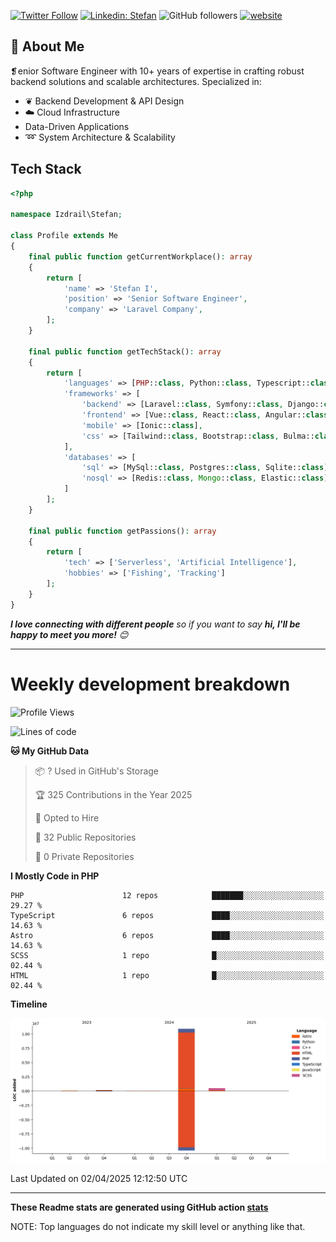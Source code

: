 [![Twitter Follow](https://img.shields.io/twitter/follow/thephpteacher?label=Follow)](https://twitter.com/intent/follow?screen_name=thephpteacher)
[![Linkedin: Stefan](https://img.shields.io/badge/izdrail-blue?style=flat-square&logo=Linkedin&logoColor=white&link=https://www.linkedin.com/in/izdrail/)](https://www.linkedin.com/in/izdrail/)
![GitHub followers](https://img.shields.io/github/followers/izdrail?label=Follow&style=social)
[![website](https://img.shields.io/badge/Website-46a2f1.svg?&style=flat-square&logo=Google-Chrome&logoColor=white&link=https://izdrail.com/)](https://izdrail.com/)

## 🚀 About Me
❡enior Software Engineer with 10+ years of expertise in crafting robust backend solutions and scalable architectures. 
Specialized in:

- ❦ Backend Development & API Design
- ☁️ Cloud Infrastructure
-  Data-Driven Applications
- ➿ System Architecture & Scalability

## Tech Stack

```php
<?php

namespace Izdrail\Stefan;

class Profile extends Me
{
    final public function getCurrentWorkplace(): array
    {
        return [
            'name' => 'Stefan I',
            'position' => 'Senior Software Engineer',
            'company' => 'Laravel Company',
        ];
    }
    
    final public function getTechStack(): array
    {
        return [
            'languages' => [PHP::class, Python::class, Typescript::class],
            'frameworks' => [
                'backend' => [Laravel::class, Symfony::class, Django::class, FastApi::class],
                'frontend' => [Vue::class, React::class, Angular::class],
                'mobile' => [Ionic::class],
                'css' => [Tailwind::class, Bootstrap::class, Bulma::class]
            ],
            'databases' => [
                'sql' => [MySql::class, Postgres::class, Sqlite::class],
                'nosql' => [Redis::class, Mongo::class, Elastic::class]
            ]
        ];
    }

    final public function getPassions(): array
    {
        return [
            'tech' => ['Serverless', 'Artificial Intelligence'],
            'hobbies' => ['Fishing', 'Tracking']
        ];
    }
}
```
 <em><b>I love connecting with different people</b> so if you want to say <b>hi, I'll be happy to meet you more!</b> 😊</em>


---
# Weekly development breakdown
<!--START_SECTION:waka-->
![Profile Views](http://img.shields.io/badge/Profile%20Views-0-blue)

![Lines of code](https://img.shields.io/badge/From%20Hello%20World%20I%27ve%20Written-11.7%20million%20lines%20of%20code-blue)

**🐱 My GitHub Data** 

> 📦 ? Used in GitHub's Storage 
 > 
> 🏆 325 Contributions in the Year 2025
 > 
> 💼 Opted to Hire
 > 
> 📜 32 Public Repositories 
 > 
> 🔑 0 Private Repositories 
 > 
**I Mostly Code in PHP** 

```text
PHP                      12 repos            ███████░░░░░░░░░░░░░░░░░░   29.27 % 
TypeScript               6 repos             ████░░░░░░░░░░░░░░░░░░░░░   14.63 % 
Astro                    6 repos             ████░░░░░░░░░░░░░░░░░░░░░   14.63 % 
SCSS                     1 repo              █░░░░░░░░░░░░░░░░░░░░░░░░   02.44 % 
HTML                     1 repo              █░░░░░░░░░░░░░░░░░░░░░░░░   02.44 % 
```



**Timeline**

![Lines of Code chart](https://raw.githubusercontent.com/izdrail/izdrail/master/assets/bar_graph.png)


 Last Updated on 02/04/2025 12:12:50 UTC
<!--END_SECTION:waka-->

---


**These Readme stats are generated using GitHub action [stats](https://github.com/izdrail/stats)**

NOTE: Top languages do not indicate my skill level or anything like that. 
